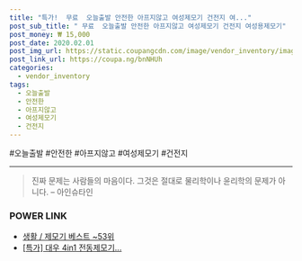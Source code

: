 ```yaml
--- 
title: "특가!  무료  오늘출발 안전한 아프지않고 여성제모기 건전지 여..." 
post_sub_title: " 무료  오늘출발 안전한 아프지않고 여성제모기 건전지 여성용제모기" 
post_money: ₩ 15,000 
post_date: 2020.02.01 
post_img_url: https://static.coupangcdn.com/image/vendor_inventory/images/2017/03/14/20/2/5865f390-f82b-4440-9b9e-92f8fda2af0b.jpg 
post_link_url: https://coupa.ng/bnNHUh 
categories: 
  - vendor_inventory 
tags: 
  - 오늘출발 
  - 안전한 
  - 아프지않고 
  - 여성제모기 
  - 건전지 
--- 
```

  #오늘출발 #안전한 #아프지않고 #여성제모기 #건전지 
<hr> 

> 진짜 문제는 사람들의 마음이다. 그것은 절대로 물리학이나 윤리학의 문제가 아니다. – 아인슈타인 


### POWER LINK

* <a href="https://blog.naver.com/santokki14/221792083558" target="_blank">생활 / 제모기 베스트 ~53위</a>
* <a href="https://blog.naver.com/sakai111/221792393808" target="_blank">[특가] 대우 4in1 전동제모기...</a>
